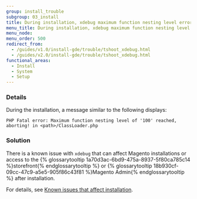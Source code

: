 ```yaml
---
group: install_trouble
subgroup: 03_install
title: During installation, xdebug maximum function nesting level error
menu_title: During installation, xdebug maximum function nesting level error
menu_node:
menu_order: 500
redirect_from:
  - /guides/v1.0/install-gde/trouble/tshoot_xdebug.html
  - /guides/v2.0/install-gde/trouble/tshoot_xdebug.html
functional_areas:
  - Install
  - System
  - Setup
---
```


### Details

During the installation, a  message similar to the following displays: 

	PHP Fatal error: Maximum function nesting level of '100' reached, aborting! in <path>/ClassLoader.php

### Solution

<p>There is a known issue with <code>xdebug</code> that can affect Magento installations or access to the {% glossarytooltip 1a70d3ac-6bd9-475a-8937-5f80ca785c14 %}storefront{% endglossarytooltip %} or {% glossarytooltip 18b930cf-09cc-47c9-a5e5-905f86c43f81 %}Magento Admin{% endglossarytooltip %} after installation.</p>
<p>For details, see <a href="{{ page.baseurl }}/install-gde/trouble/tshoot_install-issues.html">Known issues that affect installation</a>.</p>

